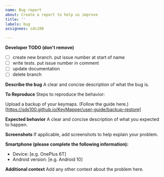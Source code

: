 ```yaml
---
name: Bug report
about: Create a report to help us improve
title: ''
labels: bug
assignees: sds100

---
```


**Developer TODO (don't remove)**
- [ ] create new branch. put issue number at start of name
- [ ] write tests. put issue number in comment
- [ ] update documentation
- [ ] delete branch

**Describe the bug**
A clear and concise description of what the bug is.

**To Reproduce**
Steps to reproduce the behavior:

Upload a backup of your keymaps. (Follow the guide here.)[https://sds100.github.io/KeyMapper/user-guide/backup-restore]

**Expected behavior**
A clear and concise description of what you expected to happen.

**Screenshots**
If applicable, add screenshots to help explain your problem.

**Smartphone (please complete the following information):**
 - Device: [e.g. OnePlus 6T]
 - Android version: [e.g. Android 10]

**Additional context**
Add any other context about the problem here.
